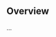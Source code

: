 <!-- Note: Please must use one of our issue templates to file an issue! 🛑 -->
<!-- 👉 https://github.com/JoshuaKGoldberg/OctoGuide/issues/new/choose 👈 -->
<!-- **Issues that should have been filed with a template will be closed without action, and we will ask you to use a template.** -->

<!-- This blank issue template is only for issues that don't fit any of the templates. -->

## Overview

...
